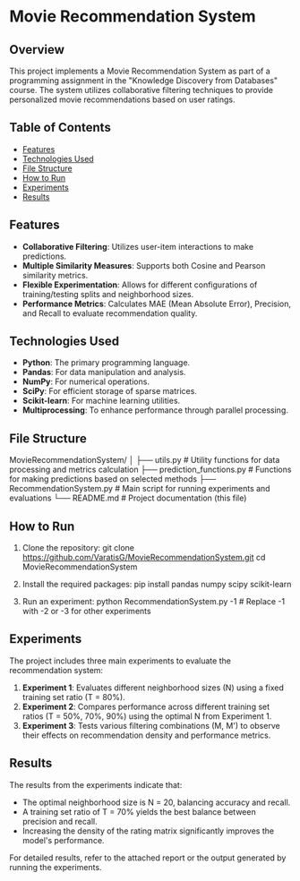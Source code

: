 # Movie Recommendation System

## Overview
This project implements a Movie Recommendation System as part of a programming assignment in the "Knowledge Discovery from Databases" course. The system utilizes collaborative filtering techniques to provide personalized movie recommendations based on user ratings.

## Table of Contents
- [Features](#features)
- [Technologies Used](#technologies-used)
- [File Structure](#file-structure)
- [How to Run](#how-to-run)
- [Experiments](#experiments)
- [Results](#results)

## Features
- **Collaborative Filtering**: Utilizes user-item interactions to make predictions.
- **Multiple Similarity Measures**: Supports both Cosine and Pearson similarity metrics.
- **Flexible Experimentation**: Allows for different configurations of training/testing splits and neighborhood sizes.
- **Performance Metrics**: Calculates MAE (Mean Absolute Error), Precision, and Recall to evaluate recommendation quality.

## Technologies Used
- **Python**: The primary programming language.
- **Pandas**: For data manipulation and analysis.
- **NumPy**: For numerical operations.
- **SciPy**: For efficient storage of sparse matrices.
- **Scikit-learn**: For machine learning utilities.
- **Multiprocessing**: To enhance performance through parallel processing.

## File Structure
MovieRecommendationSystem/
│
├── utils.py # Utility functions for data processing and metrics calculation
├── prediction_functions.py # Functions for making predictions based on selected methods
├── RecommendationSystem.py # Main script for running experiments and evaluations
└── README.md # Project documentation (this file)

## How to Run
1. Clone the repository:
git clone https://github.com/VaratisG/MovieRecommendationSystem.git
cd MovieRecommendationSystem

2. Install the required packages:
pip install pandas numpy scipy scikit-learn

3. Run an experiment:
python RecommendationSystem.py -1 # Replace -1 with -2 or -3 for other experiments

## Experiments
The project includes three main experiments to evaluate the recommendation system:

1. **Experiment 1**: Evaluates different neighborhood sizes (N) using a fixed training set ratio (T = 80%).
2. **Experiment 2**: Compares performance across different training set ratios (T = 50%, 70%, 90%) using the optimal N from Experiment 1.
3. **Experiment 3**: Tests various filtering combinations (M, M') to observe their effects on recommendation density and performance metrics.

## Results
The results from the experiments indicate that:
- The optimal neighborhood size is N = 20, balancing accuracy and recall.
- A training set ratio of T = 70% yields the best balance between precision and recall.
- Increasing the density of the rating matrix significantly improves the model's performance.

For detailed results, refer to the attached report or the output generated by running the experiments.


